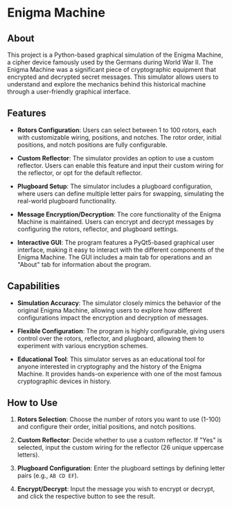 # Enigma Machine

## About

This project is a Python-based graphical simulation of the Enigma Machine, a cipher device famously used by the Germans during World War II. The Enigma Machine was a significant piece of cryptographic equipment that encrypted and decrypted secret messages. This simulator allows users to understand and explore the mechanics behind this historical machine through a user-friendly graphical interface.

## Features

- **Rotors Configuration**: Users can select between 1 to 100 rotors, each with customizable wiring, positions, and notches. The rotor order, initial positions, and notch positions are fully configurable.
  
- **Custom Reflector**: The simulator provides an option to use a custom reflector. Users can enable this feature and input their custom wiring for the reflector, or opt for the default reflector.

- **Plugboard Setup**: The simulator includes a plugboard configuration, where users can define multiple letter pairs for swapping, simulating the real-world plugboard functionality.

- **Message Encryption/Decryption**: The core functionality of the Enigma Machine is maintained. Users can encrypt and decrypt messages by configuring the rotors, reflector, and plugboard settings.

- **Interactive GUI**: The program features a PyQt5-based graphical user interface, making it easy to interact with the different components of the Enigma Machine. The GUI includes a main tab for operations and an "About" tab for information about the program.

## Capabilities

- **Simulation Accuracy**: The simulator closely mimics the behavior of the original Enigma Machine, allowing users to explore how different configurations impact the encryption and decryption of messages.

- **Flexible Configuration**: The program is highly configurable, giving users control over the rotors, reflector, and plugboard, allowing them to experiment with various encryption schemes.

- **Educational Tool**: This simulator serves as an educational tool for anyone interested in cryptography and the history of the Enigma Machine. It provides hands-on experience with one of the most famous cryptographic devices in history.

## How to Use

1. **Rotors Selection**: Choose the number of rotors you want to use (1-100) and configure their order, initial positions, and notch positions.

2. **Custom Reflector**: Decide whether to use a custom reflector. If "Yes" is selected, input the custom wiring for the reflector (26 unique uppercase letters).

3. **Plugboard Configuration**: Enter the plugboard settings by defining letter pairs (e.g., `AB CD EF`).

4. **Encrypt/Decrypt**: Input the message you wish to encrypt or decrypt, and click the respective button to see the result.

